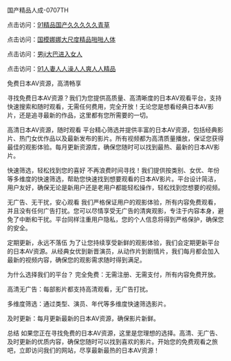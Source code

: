 国产精品人成-0707TH

点击访问：<a href="https://gsd-agv.pages.dev/">91精品国产久久久久久青草</a>

点击访问：<a href="https://gda-c7m.pages.dev/">国模娜娜大尺度精品啪啪人体</a>

点击访问：<a href="https://bered.pages.dev/">男ji大巴进入女人</a>

点击访问：<a href="https://tfda.pages.dev/">91人妻人人澡人人爽人人精品</a>



免费日本AV资源，高清畅享

寻找免费日本AV资源？我们为您提供高质量、高清晰度的日本AV观看平台，支持快速搜索和随时观看，无需任何费用，完全开放！无论您是想看经典日本AV影片，还是追寻最新的作品，这里都有您所需要的一切。

高清日本AV资源，随时观看
平台精心筛选并提供丰富的日本AV资源，包括经典影片、热门女优作品以及最新发布的影片。所有视频都为高清质量播放，保证您获得最佳的观影体验。每月更新资源库，确保您随时可以找到最热、最新的日本AV影片。

快速筛选，轻松找到您的喜好
不再浪费时间寻找！我们提供按类别、女优、年份等多维度的快速筛选，帮助您快速找到想要观看的日本AV影片。平台设计简洁，用户友好，确保无论是新用户还是老用户都能轻松操作，轻松找到您想要的视频。

无广告、无干扰，安心观看
我们严格保证用户的观影体验，所有内容免费观看，并且没有任何广告打扰。您可以尽情享受无广告的清爽观影，专注于内容本身，避免了中断和干扰。平台同样注重用户隐私，您的个人信息将得到严格保护，确保您的安全。

定期更新，永远不落伍
为了让您持续享受新鲜的观影体验，我们会定期更新平台的日本AV资源。从经典女优到新晋演员，从动作片到剧情片，我们每月都会加入最新的视频内容，确保您的观影需求随时得到满足。

为什么选择我们的平台？
完全免费：无需注册、无需支付，所有内容免费开放。

高清无广告：每部影片都支持高清观看，无广告打扰。

多维度筛选：通过类型、演员、年代等多维度快速筛选影片。

及时更新：每月更新最新的日本AV资源，确保影片新鲜。

总结
如果您正在寻找免费的日本AV资源，这里是您理想的选择。高清、无广告、及时更新的优质内容，确保您随时可以找到喜欢的影片。开始您的免费观看之旅吧，立即访问我们的网站，尽享最新最热的日本AV资源！











<span style="display:none;">[Canonical link]( https://github.com/kd4616945/865196 ）</span>
